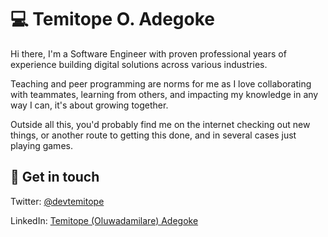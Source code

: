 # 💻 Temitope O. Adegoke

Hi there, I'm a Software Engineer with proven professional years of experience building digital solutions across various industries.

Teaching and peer programming are norms for me as I love collaborating with teammates, learning from others, and impacting my knowledge in any way I can, it's about growing together.

Outside all this, you'd probably find me on the internet checking out new things, or another route to getting this done, and in several cases just playing games.

## 🚀 Get in touch

Twitter: [@devtemitope](https://twitter.com/devtemitope)

LinkedIn: [Temitope (Oluwadamilare) Adegoke](https://www.linkedin.com/in/dtemitope/)
